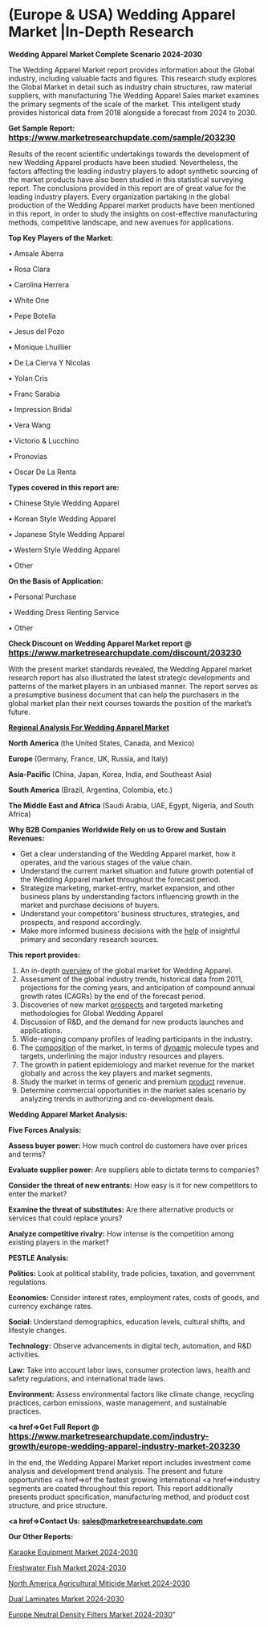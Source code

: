 # (Europe & USA) Wedding Apparel Market |In-Depth Research

<strong>Wedding Apparel Market Complete Scenario 2024-2030</strong>

The Wedding Apparel Market report provides information about the Global industry, including valuable facts and figures. This research study explores the Global Market in detail such as industry chain structures, raw material suppliers, with manufacturing The Wedding Apparel Sales market examines the primary segments of the scale of the market. This intelligent study provides historical data from 2018 alongside a forecast from 2024 to 2030.

<strong>Get Sample Report: <a href=https://www.marketresearchupdate.com/sample/203230><font size=3 color=#0000ff>https://www.marketresearchupdate.com/sample/203230</font></a></strong>

Results of the recent scientific undertakings towards the development of new Wedding Apparel products have been studied. Nevertheless, the factors affecting the leading industry players to adopt synthetic sourcing of the market products have also been studied in this statistical surveying report. The conclusions provided in this report are of great value for the leading industry players. Every organization partaking in the global production of the Wedding Apparel market products have been mentioned in this report, in order to study the insights on cost-effective manufacturing methods, competitive landscape, and new avenues for applications.

<strong>Top Key Players of the Market:</strong>

• Amsale Aberra

• Rosa Clara

• Carolina Herrera

• White One

• Pepe Botella

• Jesus del Pozo

• Monique Lhuillier

• De La Cierva Y Nicolas

• Yolan Cris

• Franc Sarabia

• Impression Bridal

• Vera Wang

• Victorio & Lucchino

• Pronovias

• Oscar De La Renta

<strong>Types covered in this report are: </strong>

• Chinese Style Wedding Apparel

• Korean Style Wedding Apparel

• Japanese Style Wedding Apparel

• Western Style Wedding Apparel

• Other

<strong>On the Basis of Application:</strong>

• Personal Purchase

• Wedding Dress Renting Service

• Other

<strong>Check Discount on Wedding Apparel Market report @ <a href=https://www.marketresearchupdate.com/discount/203230><font size=3 color=#0000ff>https://www.marketresearchupdate.com/discount/203230</font></a></strong>

With the present market standards revealed, the Wedding Apparel market research report has also illustrated the latest strategic developments and patterns of the market players in an unbiased manner. The report serves as a presumptive business document that can help the purchasers in the global market plan their next courses towards the position of the market’s future.

<strong><u><b>Regional Analysis For Wedding Apparel Market</b></u></strong>

<strong><b>North America</b></strong> (the United States, Canada, and Mexico)

<strong><b>Europe </b></strong>(Germany, France, UK, Russia, and Italy)

<strong><b>Asia-Pacific</b></strong> (China, Japan, Korea, India, and Southeast Asia)

<strong><b>South America</b></strong> (Brazil, Argentina, Colombia, etc.)

<strong><b>The Middle East and Africa</b></strong> (Saudi Arabia, UAE, Egypt, Nigeria, and South Africa)

<strong>Why B2B Companies Worldwide Rely on us to Grow and Sustain Revenues:</strong>
<ul>
  <li>Get a clear understanding of the Wedding Apparel market, how it operates, and the various stages of the value chain.</li>
  <li>Understand the current market situation and future growth potential of the Wedding Apparel market throughout the forecast period.</li>
  <li>Strategize marketing, market-entry, market expansion, and other business plans by understanding factors influencing growth in the market and purchase decisions of buyers.</li>
  <li>Understand your competitors’ business structures, strategies, and prospects, and respond accordingly.</li>
  <li>Make more informed business decisions with the <a href=ASDF991299>help</a> of insightful primary and secondary research sources.</li>
</ul>
<strong>This report provides:</strong>
<ol>
  <li>An in-depth <a href=>overview</a> of the global market for Wedding Apparel.</li>
  <li>Assessment of the global industry trends, historical data from 2011, projections for the coming years, and anticipation of compound annual growth rates (CAGRs) by the end of the forecast period.</li>
  <li>Discoveries of new market <a href=>prospects</a> and targeted marketing methodologies for Global Wedding Apparel</li>
  <li>Discussion of R&amp;D, and the demand for new products launches and applications.</li>
  <li>Wide-ranging company profiles of leading participants in the industry.</li>
  <li>The <a href=ASDF881288>composition</a> of the market, in terms of <a href=>dynamic</a> molecule types and targets, underlining the major industry resources and players.</li>
  <li>The growth in patient epidemiology and market revenue for the market globally and across the key players and market segments.</li>
  <li>Study the market in terms of generic and premium <a href=>product</a> revenue.</li>
  <li>Determine commercial opportunities in the market sales scenario by analyzing trends in authorizing and co-development deals.</li>
</ol>

<strong>Wedding Apparel Market Analysis:</strong>

<strong>Five Forces Analysis:</strong>

<strong>Assess buyer power:</strong> How much control do customers have over prices and terms?

<strong>Evaluate supplier power:</strong> Are suppliers able to dictate terms to companies?

<strong>Consider the threat of new entrants:</strong> How easy is it for new competitors to enter the market?

<strong>Examine the threat of substitutes:</strong> Are there alternative products or services that could replace yours?

<strong>Analyze competitive rivalry:</strong> How intense is the competition among existing players in the market?

<strong>PESTLE Analysis:</strong>

<strong>Politics:</strong> Look at political stability, trade policies, taxation, and government regulations.

<strong>Economics:</strong> Consider interest rates, employment rates, costs of goods, and currency exchange rates.

<strong>Social:</strong> Understand demographics, education levels, cultural shifts, and lifestyle changes.

<strong>Technology:</strong> Observe advancements in digital tech, automation, and R&D activities.

<strong>Law:</strong> Take into account labor laws, consumer protection laws, health and safety regulations, and international trade laws.

<strong>Environment:</strong> Assess environmental factors like climate change, recycling practices, carbon emissions, waste management, and sustainable practices.

<strong><a href=>Get Full Report</a> @ <a href=https://www.marketresearchupdate.com/industry-growth/europe-wedding-apparel-industry-market-203230><font size=3 color=#0000ff>https://www.marketresearchupdate.com/industry-growth/europe-wedding-apparel-industry-market-203230</font></a></strong>

In the end, the Wedding Apparel Market report includes investment come analysis and development trend analysis. The present and future opportunities <a href=>of</a> the fastest growing international <a href=>industry</a> segments are coated throughout this report. This report additionally presents product specification, manufacturing method, and product cost structure, and price structure.

<strong><a href=><strong>Contact Us:</strong></a></strong>
<strong>sales@marketresearchupdate.com</strong>

<strong>Our Other Reports:</strong>

<a href=https://www.linkedin.com/pulse/karaoke-equipment-market-size-set-grow-remarkable>Karaoke Equipment Market 2024-2030</a>

<a href=https://www.linkedin.com/pulse/freshwater-fish-market-outlooks-2023-size-players>Freshwater Fish Market 2024-2030</a>

<a href=https://www.linkedin.com/pulse/north-america-agricultural-miticide-market-trends>North America Agricultural Miticide Market 2024-2030</a>

<a href=https://www.linkedin.com/pulse/dual-laminates-market-challenges-opportunities-lxwof/>Dual Laminates Market 2024-2030</a>

<a href=https://www.linkedin.com/pulse/europe-neutral-density-filters-market-bmt3f/>Europe Neutral Density Filters Market 2024-2030</a>"
